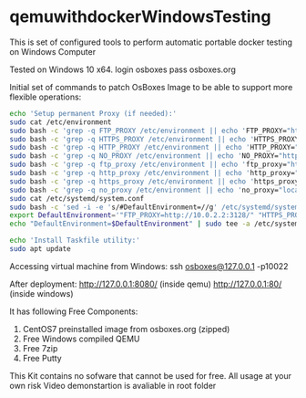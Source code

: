 # qemuwithdockerWindowsTesting
This is set of configured tools to perform automatic portable docker testing on Windows Computer

Tested on Windows 10 x64.
login osboxes
pass osboxes.org

Initial set of commands to patch OsBoxes Image to be able to support more flexible operations:

``` sh
echo 'Setup permanent Proxy (if needed):'
sudo cat /etc/environment
sudo bash -c 'grep -q FTP_PROXY /etc/environment || echo 'FTP_PROXY="http://10.0.2.2:3128/"' >> /etc/environment'
sudo bash -c 'grep -q HTTPS_PROXY /etc/environment || echo 'HTTPS_PROXY="http://10.0.2.2:3128/"' >> /etc/environment'
sudo bash -c 'grep -q HTTP_PROXY /etc/environment || echo 'HTTP_PROXY="http://10.0.2.2:3128/"' >> /etc/environment'
sudo bash -c 'grep -q NO_PROXY /etc/environment || echo 'NO_PROXY="http://10.0.2.2:3128/"' >> /etc/environment'
sudo bash -c 'grep -q ftp_proxy /etc/environment || echo 'ftp_proxy="http://10.0.2.2:3128/"' >> /etc/environment'
sudo bash -c 'grep -q http_proxy /etc/environment || echo 'http_proxy="http://10.0.2.2:3128/"' >> /etc/environment'
sudo bash -c 'grep -q https_proxy /etc/environment || echo 'https_proxy="http://10.0.2.2:3128/"' >> /etc/environment'
sudo bash -c 'grep -q no_proxy /etc/environment || echo 'no_proxy="localhost,127.0.0.0/8,::1"' >> /etc/environment'
sudo cat /etc/systemd/system.conf
sudo bash -c 'sed -i -e 's/#DefaultEnvironment=//g' /etc/systemd/system.conf'
export DefaultEnvironment='"FTP_PROXY=http://10.0.2.2:3128/" "HTTPS_PROXY=http://10.0.2.2:3128/" "HTTP_PROXY=http://10.0.2.2:3128/" "NO_PROXY=localhost,127.0.0.0/8,::1" "ftp_proxy=http://10.0.2.2:3128/" "http_proxy=http://10.0.2.2:3128/" "https_proxy=http://10.0.2.2:3128/" "no_proxy=localhost,127.0.0.0/8,::1"'
echo "DefaultEnvironment=$DefaultEnvironment" | sudo tee -a /etc/systemd/system.conf

echo 'Install Taskfile utility:'
sudo apt update


```



Accessing virtual machine from Windows:
ssh osboxes@127.0.0.1 -p10022

After deployment:
http://127.0.0.1:8080/ (inside qemu)
http://127.0.0.1:80/ (inside windows)

It has following Free Components:
1. CentOS7 preinstalled image from osboxes.org (zipped)
2. Free Windows compiled QEMU
3. Free 7zip
4. Free Putty


This Kit contains no sofware that cannot be used for free.
All usage at your own risk
Video demonstartion is avaliable in root folder


